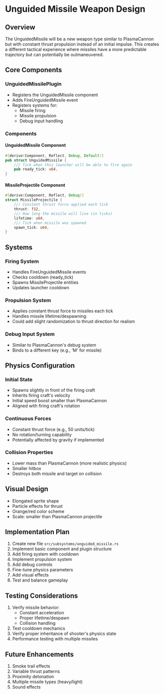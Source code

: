 # Unguided Missile Weapon Design

## Overview
The UnguidedMissile will be a new weapon type similar to PlasmaCannon but with constant thrust propulsion instead of an initial impulse. This creates a different tactical experience where missiles have a more predictable trajectory but can potentially be outmaneuvered.

## Core Components

### UnguidedMissilePlugin
- Registers the UnguidedMissile component
- Adds FireUnguidedMissile event
- Registers systems for:
  - Missile firing
  - Missile propulsion
  - Debug input handling

### Components

#### UnguidedMissile Component
```rust
#[derive(Component, Reflect, Debug, Default)]
pub struct UnguidedMissile {
    /// Tick when this launcher will be able to fire again
    pub ready_tick: u64,
}
```

#### MissileProjectile Component
```rust
#[derive(Component, Reflect, Debug)]
struct MissileProjectile {
    /// Constant thrust force applied each tick
    thrust: f32,
    /// How long the missile will live (in ticks)
    lifetime: u64,
    /// Tick when missile was spawned
    spawn_tick: u64,
}
```

## Systems

### Firing System
- Handles FireUnguidedMissile events
- Checks cooldown (ready_tick)
- Spawns MissileProjectile entities
- Updates launcher cooldown

### Propulsion System
- Applies constant thrust force to missiles each tick
- Handles missile lifetime/despawning
- Could add slight randomization to thrust direction for realism

### Debug Input System
- Similar to PlasmaCannon's debug system
- Binds to a different key (e.g., 'M' for missile)

## Physics Configuration

### Initial State
- Spawns slightly in front of the firing craft
- Inherits firing craft's velocity
- Initial speed boost smaller than PlasmaCannon
- Aligned with firing craft's rotation

### Continuous Forces
- Constant thrust force (e.g., 50 units/tick)
- No rotation/turning capability
- Potentially affected by gravity if implemented

### Collision Properties
- Lower mass than PlasmaCannon (more realistic physics)
- Smaller hitbox
- Destroys both missile and target on collision

## Visual Design
- Elongated sprite shape
- Particle effects for thrust
- Orange/red color scheme
- Scale: smaller than PlasmaCannon projectile

## Implementation Plan

1. Create new file `src/subsystems/unguided_missile.rs`
2. Implement basic component and plugin structure
3. Add firing system with cooldown
4. Implement propulsion system
5. Add debug controls
6. Fine-tune physics parameters
7. Add visual effects
8. Test and balance gameplay

## Testing Considerations

1. Verify missile behavior:
   - Constant acceleration
   - Proper lifetime/despawn
   - Collision handling
2. Test cooldown mechanics
3. Verify proper inheritance of shooter's physics state
4. Performance testing with multiple missiles

## Future Enhancements

1. Smoke trail effects
2. Variable thrust patterns
3. Proximity detonation
4. Multiple missile types (heavy/light)
5. Sound effects
